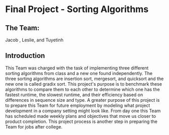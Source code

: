 # Final Project - Sorting Algorithms

## The Team:

Jacob , Leslie, and Tuyetinh

## Introduction

This Team was charged with the task of implementing three different sorting algorithms from class and a new one
found independently. The three sorting algorithms are insertion sort, mergesort, and quicksort and the new one is
called gradix sort. This project's purpose is to benchmark these algorithms to compare them to each other to
determine which one has the fastest runtime, the slowest runtime, and their efficiency based on differences in
sequence size and type. A greater purpose of this project is to prepare this Team for future employment by
modeling what project development in a company setting might look like. From day one this Team has scheduled
made weekly plans and objectives that move us closer to product completion. This project process is another step
in preparing the Team for jobs after college.



